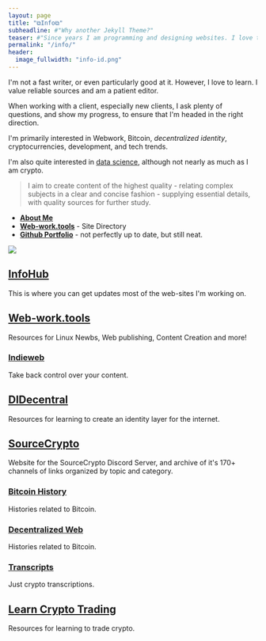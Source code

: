 ```yaml
---
layout: page
title: "⧉Info⧉"
subheadline: #"Why another Jekyll Theme?"
teaser: #"Since years I am programming and designing websites. I love to work with open source tools and learn via code from others. This time I want to try to give something back..."
permalink: "/info/"
header:
  image_fullwidth: "info-id.png"
---
```


I'm not a fast writer, or even particularly good at it. However, I love to learn. I value reliable sources and am a patient editor. 

When working with a client, especially new clients, I ask plenty of questions, and show my progress, to ensure that I'm headed in the right direction.

I'm primarily interested in Webwork, Bitcoin, *decentralized identity*, cryptocurrencies, development, and tech trends. 

I'm also quite interested in [data science](https://www.csbtechemporium.com/deep-learning-revolution/), although not nearly as much as I am crypto.

>I aim to create content of the highest quality - relating complex subjects in a clear and concise fashion - supplying essential details, with quality sources for further study.

* [**About Me**](https://infominer.xyz/about)
* [**Web-work.tools**](https://web-work.tools/are-belong-to-us/) - Site Directory
* [**Github Portfolio**](https://infominer.id/repo-portfolio) - not perfectly up to date, but still neat.

[![](https://imgur.com/H7Uwes5.png)](https://github.com/infominer33)

## [InfoHub](https://infominer.xyz)

This is where you can get updates most of the web-sites I'm working on.

## [Web-work.tools](https://Web-work.tools)

Resources for Linux Newbs, Web publishing, Content Creation and more!

### [Indieweb](https://web-work.tools/indieweb)

Take back control over your content.

## [DIDecentral](https://decentralized-id.com)

Resources for learning to create an identity layer for the internet.

## [SourceCrypto](https://sourcecrypto.pub)

Website for the SourceCrypto Discord Server, and archive of it's 170+ channels of links organized by topic and category.

### [Bitcoin History](https://sourcecrypto.pub/bitcoin-history)

Histories related to Bitcoin.

### [Decentralized Web](https://sourcecrypto.pub/decentralized-web)

Histories related to Bitcoin.

### [Transcripts](https://sourcecrypto.pub/transcripts)

Just crypto transcriptions.

## [Learn Crypto Trading](https://learncryptotrading.co)

Resources for learning to trade crypto.